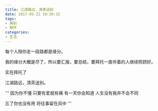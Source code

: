 ```yaml
---
title: 江湖路远，清茶送别
date: 2017-05-22 19:39:32
tags: 
- 离别
- 释怀
categories:
- 生活
---
```


每个人陪你走一段路都是缘分。

我的缘分大概是尽了，所以要汇报，要总结，要拜托一直伴着的人继续照顾好。

实在拜托了

江湖路远，清茶送别。

'''
因为你不懂
只要有爱就有痛
有一天你会知道
人生没有我并不会不同

忘了你也没有用
将往事留在风中
'''
